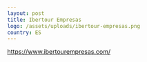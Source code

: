 ```yaml
---
layout: post
title: Ibertour Empresas
logo: /assets/uploads/ibertour-empresas.png
country: ES
---
```

https://www.ibertourempresas.com/

